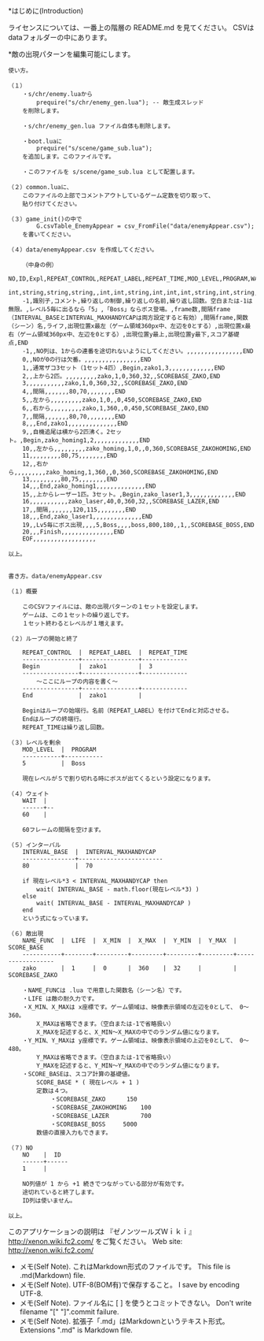 ﻿*はじめに(Introduction)

ライセンスについては、一番上の階層の README.md を見てください。
CSVは dataフォルダーの中にあります。


*敵の出現パターンを編集可能にします。

	使い方。
	
	（１）
		・s/chr/enemy.luaから
			prequire("s/chr/enemy_gen.lua"); -- 敵生成スレッド
		を削除します。
		
		・s/chr/enemy_gen.lua ファイル自体も削除します。
		
		・boot.luaに
			prequire("s/scene/game_sub.lua");
		を追加します。このファイルです。
		
		・このファイルを s/scene/game_sub.lua として配置します。

	（２）common.luaに、
		このファイルの上部でコメントアウトしているゲーム定数を切り取って、
		貼り付けてください。
	
	（３）game_init()の中で
			G.csvTable_EnemyAppear = csv_FromFile("data/enemyAppear.csv");
		を書いてください。

	（４）data/enemyAppear.csv を作成してください。
	
		（中身の例）
		NO,ID,Expl,REPEAT_CONTROL,REPEAT_LABEL,REPEAT_TIME,MOD_LEVEL,PROGRAM,WAIT,INTERVAL_BASE,INTERVAL_MAXHANDYCAP,NAME_FUNC,LIFE,X_MIN,X_MAX,Y_MIN,Y_MAX,SCORE_BASE,END
		int,string,string,string,,int,int,string,int,int,int,string,int,string,string,string,string,string,END
		-1,識別子,コメント,繰り返しの制御,繰り返しの名前,繰り返し回数。空白または-1は無限。,レベル5毎に出るなら「5」,「Boss」ならボス登場。,frame数,間隔frame（INTERVAL_BASEとINTERVAL_MAXHANDYCAPは両方設定すると有効）,間隔frame,関数（シーン）名,ライフ,出現位置x最左（ゲーム領域360px中、左辺を0とする）,出現位置x最右（ゲーム領域360px中、左辺を0とする）,出現位置y最上,出現位置y最下,スコア基礎点,END
		-1,,NO列は、1からの連番を途切れないようにしてください。,,,,,,,,,,,,,,,,END
		0,,NOが0の行は欠番。,,,,,,,,,,,,,,,,END
		1,,通常ザコ3セット（1セット4匹）,Begin,zako1,3,,,,,,,,,,,,,END
		2,,上から2匹。,,,,,,,,,zako,1,0,360,32,,SCOREBASE_ZAKO,END
		3,,,,,,,,,,,zako,1,0,360,32,,SCOREBASE_ZAKO,END
		4,,間隔,,,,,,,80,70,,,,,,,,END
		5,,左から,,,,,,,,,zako,1,0,,0,450,SCOREBASE_ZAKO,END
		6,,右から,,,,,,,,,zako,1,360,,0,450,SCOREBASE_ZAKO,END
		7,,間隔,,,,,,,80,70,,,,,,,,END
		8,,,End,zako1,,,,,,,,,,,,,,END
		9,,自機追尾は横から2匹沸く。2セット。,Begin,zako_homing1,2,,,,,,,,,,,,,END
		10,,左から,,,,,,,,,zako_homing,1,0,,0,360,SCOREBASE_ZAKOHOMING,END
		11,,,,,,,,,80,75,,,,,,,,END
		12,,右から,,,,,,,,,zako_homing,1,360,,0,360,SCOREBASE_ZAKOHOMING,END
		13,,,,,,,,,80,75,,,,,,,,END
		14,,,End,zako_homing1,,,,,,,,,,,,,,END
		15,,上からレーザー1匹。3セット。,Begin,zako_laser1,3,,,,,,,,,,,,,END
		16,,,,,,,,,,,zako_laser,40,0,360,32,,SCOREBASE_LAZER,END
		17,,間隔,,,,,,,120,115,,,,,,,,END
		18,,,End,zako_laser1,,,,,,,,,,,,,,END
		19,,Lv5毎にボス出現,,,,5,Boss,,,,boss,800,180,,1,,SCOREBASE_BOSS,END
		20,,,Finish,,,,,,,,,,,,,,,END
		EOF,,,,,,,,,,,,,,,,,,

	以上。


	書き方。data/enemyAppear.csv

	（１）概要

		このCSVファイルには、敵の出現パターンの１セットを設定します。
		ゲームは、この１セットの繰り返しです。
		１セット終わるとレベルが１増えます。

	（２）ループの開始と終了

		REPEAT_CONTROL  |  REPEAT_LABEL  |  REPEAT_TIME
		----------------+----------------+-------------
		Begin           |  zako1         |  3
		----------------+----------------+-------------
		    ～ここにループの内容を書く～
		----------------+----------------+-------------
		End             |  zako1         |

		Beginはループの始端行。名前（REPEAT_LABEL）を付けてEndと対応させる。
		Endはループの終端行。
		REPEAT_TIMEは繰り返し回数。

	（３）レベルを剰余
		MOD_LEVEL  |  PROGRAM
		-----------+-----------
		5          |  Boss

		現在レベルが５で割り切れる時にボスが出てくるという設定になります。

	（４）ウェイト
		WAIT  |
		------+--
		60    |

		60フレームの間隔を空けます。

	（５）インターバル
		INTERVAL_BASE  |  INTERVAL_MAXHANDYCAP
		---------------+------------------------
		80             |  70

		if 現在レベル*3 < INTERVAL_MAXHANDYCAP then
			wait( INTERVAL_BASE - math.floor(現在レベル*3) )
		else
			wait( INTERVAL_BASE - INTERVAL_MAXHANDYCAP )
		end
		という式になっています。

	（６）敵出現
		NAME_FUNC  |  LIFE  |  X_MIN  |  X_MAX  |  Y_MIN  |  Y_MAX  |  SCORE_BASE
		-----------+--------+---------+---------+---------+---------+------------------
		zako       |  1     |  0      |  360    |  32     |         |  SCOREBASE_ZAKO

		・NAME_FUNCは .lua で用意した関数名（シーン名）です。
		・LIFE は敵の耐久力です。
		・X_MIN、X_MAXは x座標です。ゲーム領域は、映像表示領域の左辺を0として、 0～360。
			X_MAXは省略できます。（空白または-1で省略扱い）
			X_MAXを記述すると、X_MIN～X_MAXの中でのランダム値になります。
		・Y_MIN、Y_MAXは y座標です。ゲーム領域は、映像表示領域の上辺を0として、 0～480。
			Y_MAXは省略できます。（空白または-1で省略扱い）
			Y_MAXを記述すると、Y_MIN～Y_MAXの中でのランダム値になります。
		・SCORE_BASEは、スコア計算の基礎値。
			SCORE_BASE * ( 現在レベル + 1 )
			定数は４つ。
				・SCOREBASE_ZAKO		 150
				・SCOREBASE_ZAKOHOMING	 100
				・SCOREBASE_LAZER		 700
				・SCOREBASE_BOSS		5000
			数値の直接入力もできます。

	（７）NO
		NO    |  ID
		------+------
		1     |

		NO列値が 1 から +1 続きでつながっている部分が有効です。
		途切れていると終了します。
		ID列は使いません。

	以上。







このアプリケーションの説明は 『ゼノンツールズＷｉｋｉ』 http://xenon.wiki.fc2.com/ をご覧ください。
Web site: http://xenon.wiki.fc2.com/

* メモ(Self Note). これはMarkdown形式のファイルです。 This file is .md(Markdown) file.
* メモ(Self Note). UTF-8(BOM有)で保存すること。 I save by encoding UTF-8.
* メモ(Self Note). ファイル名に [ ] を使うとコミットできない。 Don't write filename "[" "]".commit failure.
* メモ(Self Note). 拡張子「.md」はMarkdownというテキスト形式。 Extensions ".md" is Markdown file.
